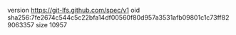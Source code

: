 version https://git-lfs.github.com/spec/v1
oid sha256:7fe2674c544c5c22bfa14df00560f80d957a3531afb09801c1c73ff829063357
size 10957
